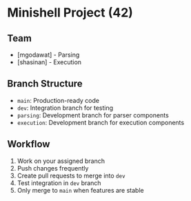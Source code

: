 # Minishell Project (42)

## Team
- [mgodawat] - Parsing
- [shasinan] - Execution

## Branch Structure
- `main`: Production-ready code
- `dev`: Integration branch for testing
- `parsing`: Development branch for parser components
- `execution`: Development branch for execution components

## Workflow
1. Work on your assigned branch
2. Push changes frequently
3. Create pull requests to merge into `dev`
4. Test integration in `dev` branch
5. Only merge to `main` when features are stable
